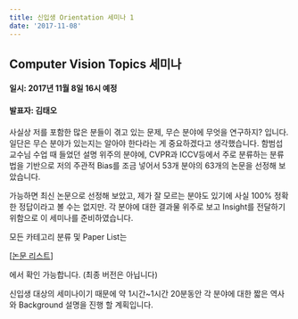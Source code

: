 ```yaml
---
title: 신입생 Orientation 세미나 1
date: '2017-11-08'
---
```


## Computer Vision Topics 세미나

#### 일시: 2017년 11월 8일 16시 예정
#### 발표자: 김태오

사실상 저를 포함한 많은 분들이 겪고 있는 문제, 무슨 분야에 무엇을 연구하지? 입니다. 일단은 무슨 분야가 있는지는 알아야 한다라는 게 중요하겠다고 생각했습니다. 함범섭 교수님 수업 때 들었던 설명 위주의 분야에, CVPR과 ICCV등에서 주로 분류하는 분류법을 기반으로 저의 주관적 Bias를 조금 넣어서 53개 분야의 63개의 논문을 선정해 보았습니다.

가능하면 최신 논문으로 선정해 보았고, 제가 잘 모르는 분야도 있기에 사실 100% 정확한 정답이라고 볼 수는 없지만.
각 분야에 대한 결과물 위주로 보고 Insight를 전달하기 위함으로 이 세미나를 준비하였습니다.

모든 카테고리 분류 및 Paper List는

[[논문 리스트](/seminar/pdf/Lists.xlsx)]

에서 확인 가능합니다. (최종 버전은 아닙니다)

신입생 대상의 세미나이기 때문에 약 1시간~1시간 20분동안 각 분야에 대한 짧은 역사와 Background 설명을 진행 할 계획입니다.

<br>
<br>
